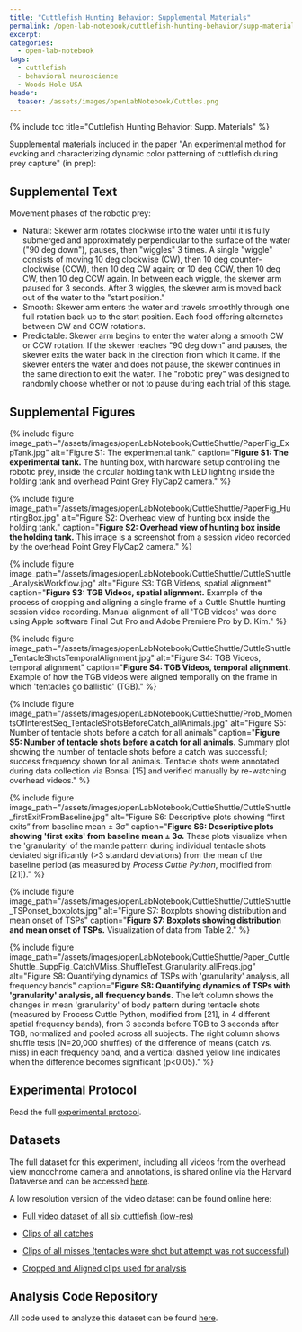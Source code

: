 ```yaml
---
title: "Cuttlefish Hunting Behavior: Supplemental Materials"
permalink: /open-lab-notebook/cuttlefish-hunting-behavior/supp-materials
excerpt:
categories:
  - open-lab-notebook
tags:
  - cuttlefish
  - behavioral neuroscience
  - Woods Hole USA
header:
  teaser: /assets/images/openLabNotebook/Cuttles.png
---
```


{% include toc title="Cuttlefish Hunting Behavior: Supp. Materials" %}

Supplemental materials included in the paper "An experimental method for evoking and characterizing dynamic color patterning of cuttlefish during prey capture" (in prep):

## Supplemental Text

Movement phases of the robotic prey:

- Natural: Skewer arm rotates clockwise into the water until it is fully submerged and approximately perpendicular to the surface of the water ("90 deg down"), pauses, then "wiggles" 3 times. A single "wiggle" consists of moving 10 deg clockwise (CW), then 10 deg counter-clockwise (CCW), then 10 deg CW again; or 10 deg CCW, then 10 deg CW, then 10 deg CCW again. In between each wiggle, the skewer arm paused for 3 seconds. After 3 wiggles, the skewer arm is moved back out of the water to the "start position."
- Smooth: Skewer arm enters the water and travels smoothly through one full rotation back up to the start position. Each food offering alternates between CW and CCW rotations.
- Predictable: Skewer arm begins to enter the water along a smooth CW or CCW rotation. If the skewer reaches "90 deg down" and pauses, the skewer exits the water back in the direction from which it came. If the skewer enters the water and does not pause, the skewer continues in the same direction to exit the water. The "robotic prey" was designed to randomly choose whether or not to pause during each trial of this stage.

## Supplemental Figures

{% include figure image_path="/assets/images/openLabNotebook/CuttleShuttle/PaperFig_ExpTank.jpg" alt="Figure S1: The experimental tank." caption="**Figure S1: The experimental tank.** The hunting box, with hardware setup controlling the robotic prey, inside the circular holding tank with LED lighting inside the holding tank and overhead Point Grey FlyCap2 camera." %}

{% include figure image_path="/assets/images/openLabNotebook/CuttleShuttle/PaperFig_HuntingBox.jpg" alt="Figure S2: Overhead view of hunting box inside the holding tank." caption="**Figure S2: Overhead view of hunting box inside the holding tank.** This image is a screenshot from a session video recorded by the overhead Point Grey FlyCap2 camera." %}

{% include figure image_path="/assets/images/openLabNotebook/CuttleShuttle/CuttleShuttle_AnalysisWorkflow.jpg" alt="Figure S3: TGB Videos, spatial alignment" caption="**Figure S3: TGB Videos, spatial alignment.** Example of the process of cropping and aligning a single frame of a Cuttle Shuttle hunting session video recording.  Manual alignment of all 'TGB videos' was done using Apple software Final Cut Pro and Adobe Premiere Pro by D. Kim." %}

{% include figure image_path="/assets/images/openLabNotebook/CuttleShuttle/CuttleShuttle_TentacleShotsTemporalAlignment.jpg" alt="Figure S4: TGB Videos, temporal alignment" caption="**Figure S4: TGB Videos, temporal alignment.** Example of how the TGB videos were aligned temporally on the frame in which 'tentacles go ballistic' (TGB)." %}

{% include figure image_path="/assets/images/openLabNotebook/CuttleShuttle/Prob_MomentsOfInterestSeq_TentacleShotsBeforeCatch_allAnimals.jpg" alt="Figure S5: Number of tentacle shots before a catch for all animals" caption="**Figure S5: Number of tentacle shots before a catch for all animals.** Summary plot showing the number of tentacle shots before a catch was successful; success frequency shown for all animals. Tentacle shots were annotated during data collection via Bonsai [15] and verified manually by re-watching overhead videos." %}

{% include figure image_path="/assets/images/openLabNotebook/CuttleShuttle/CuttleShuttle_firstExitFromBaseline.jpg" alt="Figure S6: Descriptive plots showing “first exits” from baseline mean ± 3σ" caption="**Figure S6: Descriptive plots showing 'first exits' from baseline mean ± 3σ.** These plots visualize when the 'granularity' of the mantle pattern during individual tentacle shots deviated significantly (>3 standard deviations) from the mean of the baseline period (as measured by _Process Cuttle Python_, modified from [21])." %}

{% include figure image_path="/assets/images/openLabNotebook/CuttleShuttle/CuttleShuttle_TSPonset_boxplots.jpg" alt="Figure S7: Boxplots showing distribution and mean onset of TSPs" caption="**Figure S7: Boxplots showing distribution and mean onset of TSPs.** Visualization of data from Table 2." %}

{% include figure image_path="/assets/images/openLabNotebook/CuttleShuttle/Paper_CuttleShuttle_SuppFig_CatchVMiss_ShuffleTest_Granularity_allFreqs.jpg" alt="Figure S8: Quantifying dynamics of TSPs with 'granularity' analysis, all frequency bands" caption="**Figure S8: Quantifying dynamics of TSPs with 'granularity' analysis, all frequency bands.** The left column shows the changes in mean 'granularity' of body pattern during tentacle shots (measured by Process Cuttle Python, modified from [21], in 4 different spatial frequency bands), from 3 seconds before TGB to 3 seconds after TGB, normalized and pooled across all subjects. The right column shows shuffle tests (N=20,000 shuffles) of the difference of means (catch vs. miss) in each frequency band, and a vertical dashed yellow line indicates when the difference becomes significant (p<0.05)." %}

## Experimental Protocol

Read the full [experimental protocol](/assets/files/ExperimentalProtocol_CuttleShuttle_20160620.pdf).

## Datasets

The full dataset for this experiment, including all videos from the overhead view monochrome camera and annotations, is shared online via the Harvard Dataverse and can be accessed [here](https://dataverse.harvard.edu/dataverse/CuttleShuttle).

A low resolution version of the video dataset can be found online here:

- <a href="https://www.youtube.com/playlist?list=PLM8kdf7qFeq8VYaXLOSwsgEJhm4q6g_CZ">Full video dataset of all six cuttlefish (low-res)</a>

- <a href="https://www.youtube.com/playlist?list=PLM8kdf7qFeq_aefMtjuaXoTNRXyrNvkWo">Clips of all catches</a>

- <a href="https://www.youtube.com/playlist?list=PLM8kdf7qFeq_zURYyS0C-CaGl4lEypVkm">Clips of all misses (tentacles were shot but attempt was not successful)</a>

- <a href="https://www.youtube.com/playlist?list=PLM8kdf7qFeq-ewYerw0KcYMe-xdBvc5CT">Cropped and Aligned clips used for analysis</a>

## Analysis Code Repository

All code used to analyze this dataset can be found [here](https://github.com/everymind/CuttleShuttle_Paper).

